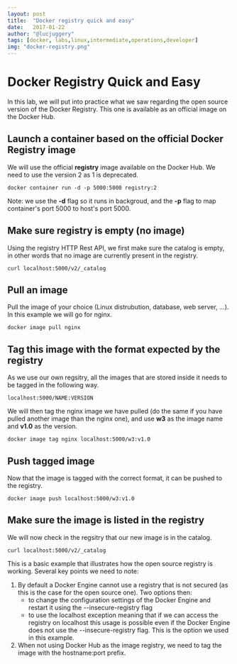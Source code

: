 ```yaml
---
layout: post
title:  "Docker registry quick and easy"
date:   2017-01-22
author: "@lucjuggery"
tags: [docker, labs,linux,intermediate,operations,developer]
img: "docker-registry.png"
---
```


# Docker Registry Quick and Easy

In this lab, we will put into practice what we saw regarding the open source version of the Docker Registry. This one is available as an official image on the Docker Hub.

## Launch a container based on the official Docker Registry image

We will use the official **registry** image available on the Docker Hub. We need to use the version 2 as 1 is deprecated.

```.term1
docker container run -d -p 5000:5000 registry:2
```

Note: we use the **-d** flag so it runs in backgroud, and the **-p** flag to map container's port 5000 to host's port 5000.

## Make sure registry is empty (no image)

Using the registry HTTP Rest API, we first make sure the catalog is empty, in other words that no image are currently present in the registry.

```.term1
curl localhost:5000/v2/_catalog
```

## Pull an image

Pull the image of your choice (Linux distrubution, database, web server, ...). In this example we will go for nginx.

```.term1
docker image pull nginx
```

## Tag this image with the format expected by the registry

As we use our own regsitry, all the images that are stored inside it needs to be tagged in the following way.

```
localhost:5000/NAME:VERSION
```

We will then tag the nginx image we have pulled (do the same if you have pulled another image than the nginx one), and use **w3** as the image name and **v1.0** as the version.

```.term1
docker image tag nginx localhost:5000/w3:v1.0
```

## Push tagged image

Now that the image is tagged with the correct format, it can be pushed to the registry.

```.term1
docker image push localhost:5000/w3:v1.0
```

## Make sure the image is listed in the registry

We will now check in the regsitry that our new image is in the catalog.

```.term1
curl localhost:5000/v2/_catalog
```

This is a basic example that illustrates how the open source registry is working. Several key points we need to note:

1. By default a Docker Engine cannot use a registry that is not secured (as this is the case for the open source one). Two options then: 
   * to change the configuration settings of the Docker Engine and restart it using the --insecure-registry flag
   * to use the localhost exception meaning that if we can access the registry on localhost this usage is possible even if the Docker Engine does not use the --insecure-registry flag. This is the option we used in this example.
2. When not using Docker Hub as the image registry, we need to tag the image with the hostname:port prefix.
